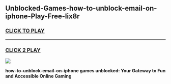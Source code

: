 
## Unblocked-Games-how-to-unblock-email-on-iphone-Play-Free-lix8r
<h3>
<a href="https://premium76.site?title=how-to-unblock-email-on-iphone&ref=23A">CLICK TO PLAY</a></h3>
<hr>

<h3>
<a href="https://premium76.site?title=how-to-unblock-email-on-iphone&ref=23A">CLICK 2 PLAY</a>
  
</h3>

<a href="https://premium76.site?title=how-to-unblock-email-on-iphone&ref=23A"><img src="https://clearcache.store/games.png"></a>


**how-to-unblock-email-on-iphone games unblocked: Your Gateway to Fun and Accessible Online Gaming**
